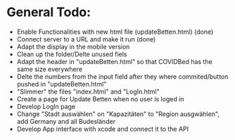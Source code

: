 # General Todo:
* Enable Functionalities with new html file (updateBetten.html) (done)
* Connect server to a URL and make it run (done)
* Adapt the display in the mobile version
* Clean up the folder/Delte unused fiels
* Adapt the header in "updateBetten.html" so that COVIDBed has the same size everywhere
* Delte the numbers from the input field after they where commited/button pushed in "updateBetten.html"
* "Slimmer" the files "index.html" and "LogIn.html"
* Create a page for Update Betten when no user is loged in
* Develop LogIn page
* Change "Stadt auswählen" on "Kapazitäten" to "Region ausgwählen", add Germany and all Budesländer
* Develop App interface with xcode and connect it to the API
